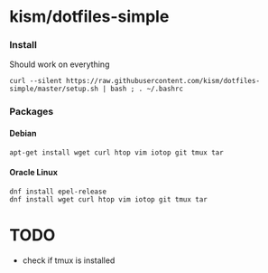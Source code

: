 # kism/dotfiles-simple

### Install

Should work on everything

    curl --silent https://raw.githubusercontent.com/kism/dotfiles-simple/master/setup.sh | bash ; . ~/.bashrc

### Packages

#### Debian

    apt-get install wget curl htop vim iotop git tmux tar

#### Oracle Linux

    dnf install epel-release
    dnf install wget curl htop vim iotop git tmux tar


# TODO
* check if tmux is installed
